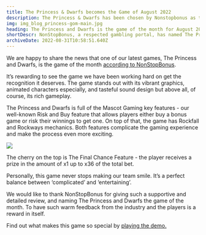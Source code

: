 ```yaml
---
title: The Princess & Dwarfs becomes the Game of August 2022
description: The Princess & Dwarfs has been chosen by Nonstopbonus as the most exciting game for August 2022. Find out why.
img: img_blog_princess-gom-main.jpg
heading: The Princess and Dwarfs is the game of the month for August 2022
shortDescr: NonStopBonus, a respected gambling portal, has named The Princess and Dwarfs by Mascot Gaming the game of the month. And this is why …
archiveDate: 2022-08-31T10:58:51.640Z
---
```

We are happy to share the news that one of our latest games, The Princess and Dwarfs, is the game of the month [according to NonStopBonus](https://www.nonstopbonus.com/game-of-the-month/2022/august).

It’s rewarding to see the game we have been working hard on get the recognition it deserves. The game stands out with its vibrant graphics, animated characters especially, and tasteful sound design but above all, of course, its rich gameplay.

The Princess and Dwarfs is full of the Mascot Gaming key features - our well-known Risk and Buy feature that allows players either buy a bonus game or risk their winnings to get one. On top of that, the game has Rockfall and Rockways mechanics. Both features complicate the gaming experience and make the process even more exciting.

![](../../images/img_blog_princess-gom-1.jpg)

The cherry on the top is The Final Chance Feature - the player receives a prize in the amount of x1 up to x36 of the total bet.

Personally, this game never stops making our team smile. It’s a perfect balance between ‘complicated’ and ‘entertaining’. 

We would like to thank NonStopBonus for giving such a supportive and detailed review, and naming The Princess and Dwarfs the game of the month. To have such warm feedback from the industry and the players is a reward in itself.

Find out what makes this game so special by [playing the demo.](https://play.mascot.games/the-princess-and-dwarfs-rockways.html)
